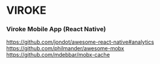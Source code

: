 # VIROKE

### Viroke Mobile App (React Native)

https://github.com/jondot/awesome-react-native#analytics
https://github.com/philmander/awesome-mobx
https://github.com/mdebbar/mobx-cache
